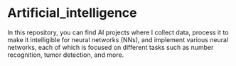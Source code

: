 # Artificial_intelligence
In this repository, you can find AI projects where I collect data, process it to make it intelligible for neural networks (NNs), and implement various neural networks, each of which is focused on different tasks such as number recognition, tumor detection, and more.




